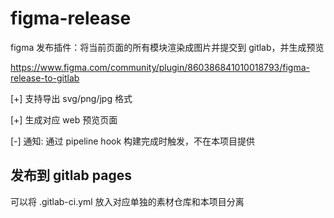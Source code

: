# figma-release

figma 发布插件：将当前页面的所有模块渲染成图片并提交到 gitlab，并生成预览

https://www.figma.com/community/plugin/860386841010018793/figma-release-to-gitlab


[+] 支持导出 svg/png/jpg 格式

[+] 生成对应 web 预览页面

[-] 通知: 通过 pipeline hook 构建完成时触发，不在本项目提供


## 发布到 gitlab pages

可以将 .gitlab-ci.yml 放入对应单独的素材仓库和本项目分离
